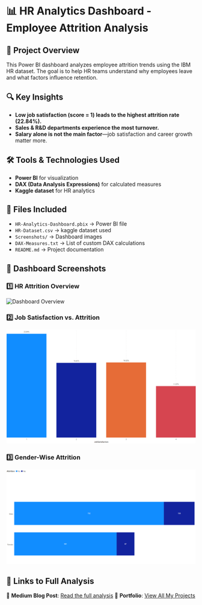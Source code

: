 # 📊 HR Analytics Dashboard - Employee Attrition Analysis

## 🚀 Project Overview
This Power BI dashboard analyzes employee attrition trends using the IBM HR dataset.
The goal is to help HR teams understand why employees leave and what factors influence retention.

## 🔍 Key Insights
- **Low job satisfaction (score = 1) leads to the highest attrition rate (22.84%).**
- **Sales & R&D departments experience the most turnover.**
- **Salary alone is not the main factor**—job satisfaction and career growth matter more.

## 🛠 Tools & Technologies Used
- **Power BI** for visualization
- **DAX (Data Analysis Expressions)** for calculated measures
- **Kaggle dataset** for HR analytics

## 📂 Files Included
- `HR-Analytics-Dashboard.pbix` → Power BI file
- `HR-Dataset.csv` → kaggle dataset used
- `Screenshots/` → Dashboard images
- `DAX-Measures.txt` → List of custom DAX calculations
- `README.md` → Project documentation

## 📸 Dashboard Screenshots
### 1️⃣ HR Attrition Overview
![Dashboard Overview](Screenshot/DashBoard-Overview.png)

### 2️⃣ Job Satisfaction vs. Attrition
![Job Satisfaction Chart](Screenshot/Job_Satisfaction_vs_Attrition.png)

### 3️⃣ Gender-Wise Attrition
![Gender-Wise Attrition](Screenshot/Attrition_by_Gender.png)

## 🔗 Links to Full Analysis
📖 **Medium Blog Post**: [Read the full analysis]([your-medium-link.com](https://medium.com/@darianwashington8/hr-attrition-dashboard-how-i-used-power-bi-to-analyze-employee-turnover-361fdd0b4e47))
💼 **Portfolio**: [View All My Projects]([your-portfolio-link.com](https://www.datascienceportfol.io/Darianwashington8/projects/2))
